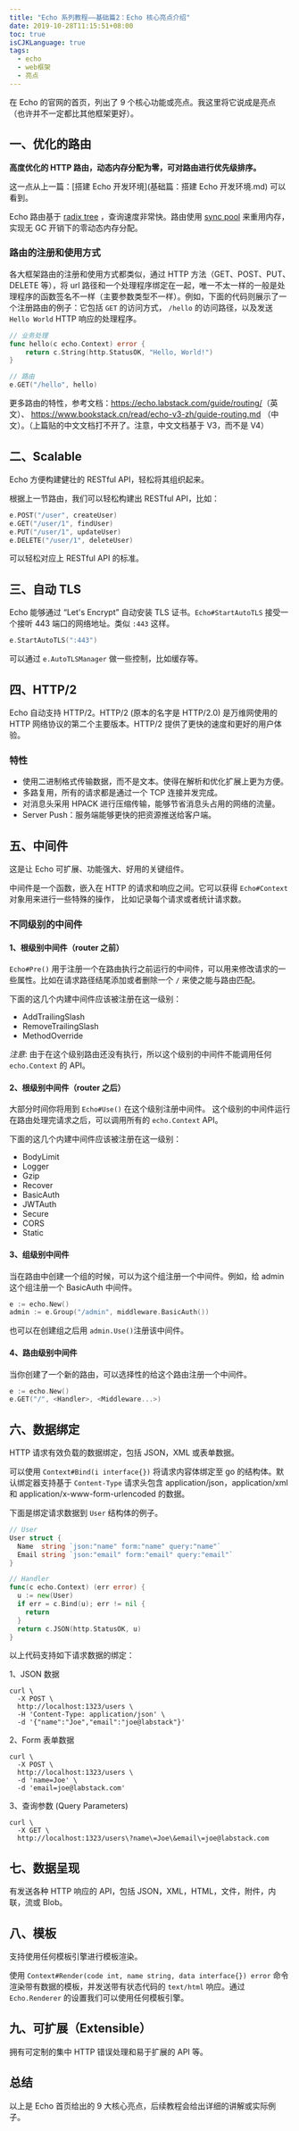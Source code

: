 ```yaml
---
title: "Echo 系列教程——基础篇2：Echo 核心亮点介绍"
date: 2019-10-28T11:15:51+08:00
toc: true
isCJKLanguage: true
tags: 
  - echo
  - web框架
  - 亮点
---
```


在 Echo 的官网的首页，列出了 9 个核心功能或亮点。我这里将它说成是亮点（也许并不一定都比其他框架更好）。

## 一、优化的路由

**高度优化的 HTTP 路由，动态内存分配为零，可对路由进行优先级排序。**

这一点从上一篇：[搭建 Echo 开发环境](基础篇：搭建 Echo 开发环境.md) 可以看到。

Echo 路由基于 [radix tree](http://en.wikipedia.org/wiki/Radix_tree) ，查询速度非常快。路由使用 [sync pool](https://docs.studygolang.com/pkg/sync/#Pool) 来重用内存，实现无 GC 开销下的零动态内存分配。

### 路由的注册和使用方式

各大框架路由的注册和使用方式都类似，通过 HTTP 方法（GET、POST、PUT、DELETE 等），将 url 路径和一个处理程序绑定在一起，唯一不太一样的一般是处理程序的函数签名不一样（主要参数类型不一样）。例如，下面的代码则展示了一个注册路由的例子：它包括 `GET` 的访问方式， `/hello` 的访问路径，以及发送 `Hello World` HTTP 响应的处理程序。

```go
// 业务处理
func hello(c echo.Context) error {
  	return c.String(http.StatusOK, "Hello, World!")
}

// 路由
e.GET("/hello", hello)
```

更多路由的特性，参考文档：<https://echo.labstack.com/guide/routing/>（英文）、 <https://www.bookstack.cn/read/echo-v3-zh/guide-routing.md> （中文）。（上篇贴的中文文档打不开了。注意，中文文档基于 V3，而不是 V4）

## 二、Scalable

Echo 方便构建健壮的 RESTful API，轻松将其组织起来。

根据上一节路由，我们可以轻松构建出 RESTful API，比如：

```go
e.POST("/user", createUser)
e.GET("/user/1", findUser)
e.PUT("/user/1", updateUser)
e.DELETE("/user/1", deleteUser)
```

可以轻松对应上 RESTful API 的标准。

## 三、自动 TLS

Echo 能够通过 “Let's Encrypt” 自动安装 TLS 证书。`Echo#StartAutoTLS` 接受一个接听 443 端口的网络地址。类似 `:443` 这样。

```go
e.StartAutoTLS(":443")
```

可以通过 `e.AutoTLSManager` 做一些控制，比如缓存等。

## 四、HTTP/2

Echo 自动支持 HTTP/2。HTTP/2 (原本的名字是 HTTP/2.0) 是万维网使用的 HTTP 网络协议的第二个主要版本。HTTP/2 提供了更快的速度和更好的用户体验。

### 特性

- 使用二进制格式传输数据，而不是文本。使得在解析和优化扩展上更为方便。
- 多路复用，所有的请求都是通过一个 TCP 连接并发完成。
- 对消息头采用 HPACK 进行压缩传输，能够节省消息头占用的网络的流量。
- Server Push：服务端能够更快的把资源推送给客户端。

## 五、中间件

这是让 Echo 可扩展、功能强大、好用的关键组件。

中间件是一个函数，嵌入在 HTTP 的请求和响应之间。它可以获得 `Echo#Context` 对象用来进行一些特殊的操作， 比如记录每个请求或者统计请求数。

### 不同级别的中间件

#### 1、根级别中间件（router 之前）

`Echo#Pre()` 用于注册一个在路由执行之前运行的中间件，可以用来修改请求的一些属性。比如在请求路径结尾添加或者删除一个 `/` 来使之能与路由匹配。

下面的这几个内建中间件应该被注册在这一级别：

- AddTrailingSlash
- RemoveTrailingSlash
- MethodOverride

*注意*: 由于在这个级别路由还没有执行，所以这个级别的中间件不能调用任何 `echo.Context` 的 API。

#### 2、根级别中间件（router 之后）

大部分时间你将用到 `Echo#Use()` 在这个级别注册中间件。 这个级别的中间件运行在路由处理完请求之后，可以调用所有的 `echo.Context` API。

下面的这几个内建中间件应该被注册在这一级别：

- BodyLimit
- Logger
- Gzip
- Recover
- BasicAuth
- JWTAuth
- Secure
- CORS
- Static

#### 3、组级别中间件

当在路由中创建一个组的时候，可以为这个组注册一个中间件。例如，给 admin 这个组注册一个 BasicAuth 中间件。

```go
e := echo.New()
admin := e.Group("/admin", middleware.BasicAuth())
```

也可以在创建组之后用 `admin.Use()`注册该中间件。

#### 4、路由级别中间件

当你创建了一个新的路由，可以选择性的给这个路由注册一个中间件。

```go
e := echo.New()
e.GET("/", <Handler>, <Middleware...>)
```

## 六、数据绑定

HTTP 请求有效负载的数据绑定，包括 JSON，XML 或表单数据。

可以使用 `Context#Bind(i interface{})` 将请求内容体绑定至 go 的结构体。默认绑定器支持基于 `Content-Type`  请求头包含 application/json，application/xml 和 application/x-www-form-urlencoded 的数据。

下面是绑定请求数据到 `User` 结构体的例子。

```go
// User
User struct {
  Name  string `json:"name" form:"name" query:"name"`
  Email string `json:"email" form:"email" query:"email"`
}

// Handler
func(c echo.Context) (err error) {
  u := new(User)
  if err = c.Bind(u); err != nil {
    return
  }
  return c.JSON(http.StatusOK, u)
}
```

以上代码支持如下请求数据的绑定：

1、JSON 数据

```
curl \
  -X POST \
  http://localhost:1323/users \
  -H 'Content-Type: application/json' \
  -d '{"name":"Joe","email":"joe@labstack"}'
```

2、Form 表单数据

```
curl \
  -X POST \
  http://localhost:1323/users \
  -d 'name=Joe' \
  -d 'email=joe@labstack.com'
```

3、查询参数 (Query Parameters)

```
curl \
  -X GET \
  http://localhost:1323/users\?name\=Joe\&email\=joe@labstack.com
```

## 七、数据呈现

有发送各种 HTTP 响应的 API，包括 JSON，XML，HTML，文件，附件，内联，流或 Blob。

## 八、模板

支持使用任何模板引擎进行模板渲染。

使用 `Context#Render(code int, name string, data interface{}) error` 命令渲染带有数据的模板，并发送带有状态代码的 `text/html` 响应。通过 `Echo.Renderer` 的设置我们可以使用任何模板引擎。

## 九、可扩展（Extensible）

拥有可定制的集中 HTTP 错误处理和易于扩展的 API 等。

## 总结

以上是 Echo 首页给出的 9 大核心亮点，后续教程会给出详细的讲解或实际例子。
